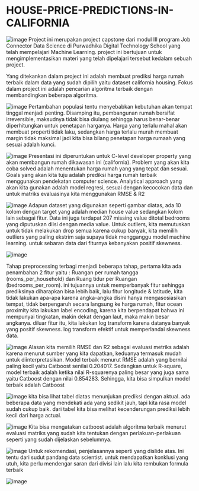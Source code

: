 # HOUSE-PRICE-PREDICTIONS-IN-CALIFORNIA
![image](https://github.com/arifian09/HOUSE-PRICE-PREDICTIONS-IN-CALIFORNIA/assets/151009269/5d6311ca-66f0-41d5-ba67-ac405de65c40)
Project ini merupakan project capstone dari modul III program Job Connector Data Science di Purwadhika Digital Technology School yang telah mempelajari Machine Learning. project ini bertujuan untuk mengimplementasikan materi yang telah dipelajari tersebut kedalam sebuah project.

Yang ditekankan dalam project ini adalah membuat prediksi harga rumah terbaik dalam data yang sudah dipilih yaitu dataset california housing. Fokus dalam project ini adalah pencarian algoritma terbaik dengan membandingkan beberapa algoritma.

![image](https://github.com/arifian09/HOUSE-PRICE-PREDICTIONS-IN-CALIFORNIA/assets/151009269/d6eb7ca4-c4d8-4428-9d70-6693bbb18ab8)
Pertambahan populasi tentu menyebabkan kebutuhan akan tempat tinggal menjadi penting. Disamping itu, pembangunan rumah bersifat irreversible, maksudnya tidak bisa diulang sehingga harus benar-benar diperhitungkan untuk penetapan harganya. Harga yang terlalu mahal akan membuat properti tidak laku, sedangkan harga terlalu murah membuat margin tidak maksimal jadi kita bisa bilang penetapan harga rumaah yang sesuai adalah kunci.

![image](https://github.com/arifian09/HOUSE-PRICE-PREDICTIONS-IN-CALIFORNIA/assets/151009269/cb7f4e70-0fcc-4fce-84ef-ce6b3e9d6682)
Presentasi ini diperuntukan untuk C-level developer property yang akan membangun rumah dikawasan ini (california). Problem yang akan kita coba solved adalah menentukan harga rumah yang yang tepat dan sesuai. Goals yang akan kita tuju adalah prediksi harga rumah terbaik menggunakan pendekatan computer science. Analytical approach yang akan kita gunakan adalah model regresi, sesuai dengan kecocokan data dan untuk matriks evaluasinya kita menggunakan RMSE & R2

![image](https://github.com/arifian09/HOUSE-PRICE-PREDICTIONS-IN-CALIFORNIA/assets/151009269/17c6f87d-1e4e-43a0-a746-6ea70dca557c)
Adapun dataset yang digunakan seperti gambar diatas, ada 10 kolom dengan target yang adalah median house value sedangkan kolom lain sebagai fitur. Data ini juga terdapat 207 missing value ditotal bedrooms yang diputuskan diisi dengan media value. Untuk outliers, kita memutuskan untuk tidak melakukan drop semua karena cukup banyak, kita memilih outliers yang paling ekstrim saja supaya tidak mengganggu model machine learning. untuk sebaran data dari fiturnya kebanyakan positif skewness.

![image](https://github.com/arifian09/HOUSE-PRICE-PREDICTIONS-IN-CALIFORNIA/assets/151009269/4dfd71a5-b16c-4d6c-ad6b-28886262753d)

Tahap preprocessing terbagi menjadi beberapa tahap, pertama kita ada penambahan 2 fitur yaitu : Ruangan per rumah tangga (rooms_per_household) dan Ruang tidur per Ruangan (bedrooms_per_room). ini tujuannya untuk memperbanyak fitur sehingga prediksinya diharapkan bisa lebih baik, lalu fitur longitude & latitude, kita tidak lakukan apa-apa karena angka-angka disini hanya mengasosiasikan tempat, tidak berpengaruh secara langsung ke harga rumah, fitur ocean proximity kita lakukan label encoding, karena kita berpendapat bahwa ini mempunyai tingkatan, makin dekat dengan laut, maka makin besar angkanya. diluar fitur itu, kita lakukan log transform karena datanya banyak yang positif skewness. log transform efektif untuk memperlandai skewness data.

![image](https://github.com/arifian09/HOUSE-PRICE-PREDICTIONS-IN-CALIFORNIA/assets/151009269/d8879c59-6145-4749-b70b-bc02aa130d81)
Alasan kita memilih RMSE dan R2 sebagai evaluasi metriks adalah karena menurut sumber yang kita dapatkan, keduanya termasuk mudah untuk diinterpretasikan. Model terbaik menurut RMSE adalah yang bernilai paling kecil yaitu Catboost senilai 0.204017. Sedangkan untuk R-square, model terbaik adalah ketika nilai R-squarenya paling besar yang juga sama yaitu Catboost
dengan nilai 0.854283. Sehingga, kita bisa simpulkan model terbaik adalah Catboost

![image](https://github.com/arifian09/HOUSE-PRICE-PREDICTIONS-IN-CALIFORNIA/assets/151009269/f2e4cd04-788a-4073-b9f0-aa6c72c65317)
kita bisa lihat tabel diatas menunjukan prediksi dengan aktual. ada beberapa data yang mendekati ada yang sedikit jauh, tapi kita rasa model sudah cukup baik. dari tabel kita bisa melihat kecenderungan prediksi lebih kecil dari harga actual.

![image](https://github.com/arifian09/HOUSE-PRICE-PREDICTIONS-IN-CALIFORNIA/assets/151009269/375d9e7f-be68-4fc0-96a6-186de6177822)
Kita bisa mengatakan catboost adalah algoritma terbaik menurut evaluasi matriks yang sudah kita tentukan dengan perlakuan-perlakuan seperti yang sudah dijelaskan sebelumnya.

![image](https://github.com/arifian09/HOUSE-PRICE-PREDICTIONS-IN-CALIFORNIA/assets/151009269/e1431339-9b0e-4376-8c80-66b8fcb8bfd8)
Untuk rekomendasi, penjelasannya seperti yang dislide atas. Ini tentu dari sudut pandang data scientist. untuk mendapatkan konklusi yang utuh, kita perlu mendengar saran dari divisi lain lalu kita rembukan formula terbaik

![image](https://github.com/arifian09/HOUSE-PRICE-PREDICTIONS-IN-CALIFORNIA/assets/151009269/a24047c6-b2d7-4c94-b78b-1aa48ec18603)













